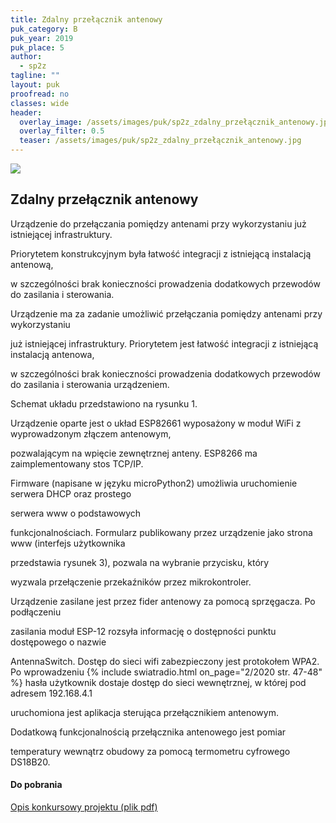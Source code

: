 ```yaml
---
title: Zdalny przełącznik antenowy
puk_category: B
puk_year: 2019
puk_place: 5
author: 
  - sp2z
tagline: ""
layout: puk
proofread: no
classes: wide
header:
  overlay_image: /assets/images/puk/sp2z_zdalny_przełącznik_antenowy.jpg
  overlay_filter: 0.5
  teaser: /assets/images/puk/sp2z_zdalny_przełącznik_antenowy.jpg
---
```






 



![](assets/data/img/projects/2019-5-0.jpg) 



Zdalny przełącznik antenowy
---------------------------





 Urządzenie do przełączania pomiędzy antenami przy wykorzystaniu już istniejącej infrastruktury.

 Priorytetem konstrukcyjnym była łatwość integracji z istniejącą instalacją antenową,

 w szczególności brak konieczności prowadzenia dodatkowych przewodów do zasilania i sterowania.




 Urządzenie ma za zadanie umożliwić przełączania pomiędzy antenami przy wykorzystaniu

 już istniejącej infrastruktury. Priorytetem jest łatwość integracji z istniejącą instalacją antenowa,

 w szczególności brak konieczności prowadzenia dodatkowych przewodów do zasilania i sterowania urządzeniem.

 




 Schemat układu przedstawiono na rysunku 1.

 




 Urządzenie oparte jest o układ ESP82661 wyposażony w moduł WiFi z wyprowadzonym złączem antenowym,

 pozwalającym na wpięcie zewnętrznej anteny. ESP8266 ma zaimplementowany stos TCP/IP.

 Firmware (napisane w języku microPython2) umożliwia uruchomienie serwera DHCP oraz prostego

 serwera www o podstawowych

 funkcjonalnościach. Formularz publikowany przez urządzenie jako strona www (interfejs użytkownika

 przedstawia rysunek 3), pozwala na wybranie przycisku, który

 wyzwala przełączenie przekaźników przez mikrokontroler.

 




 Urządzenie zasilane jest przez fider antenowy za pomocą sprzęgacza. Po podłączeniu

 zasilania moduł ESP-12 rozsyła informację o dostępności punktu dostępowego o nazwie

 AntennaSwitch. Dostęp do sieci wifi zabezpieczony jest protokołem WPA2. Po wprowadzeniu
{% include swiatradio.html on_page="2/2020 str. 47-48" %}
 hasła użytkownik dostaje dostęp do sieci wewnętrznej, w której pod adresem 192.168.4.1

 uruchomiona jest aplikacja sterująca przełącznikiem antenowym. 




 Dodatkową funkcjonalnością przełącznika antenowego jest pomiar

 temperatury wewnątrz obudowy za pomocą termometru cyfrowego DS18B20.

 



#### Do pobrania

[Opis konkursowy projektu (plik pdf)](/assets/bin/SP2Z_ZdalnyPrzelacznikAntenowy.pdf)






 





 


